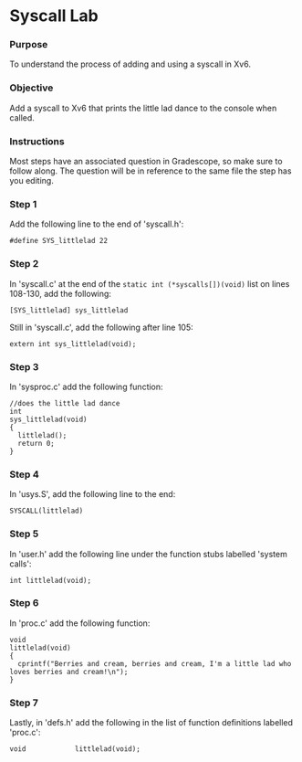 # Syscall Lab

### Purpose

To understand the process of adding and using a syscall in Xv6.

### Objective

Add a syscall to Xv6 that prints the little lad dance to the console when called. 

### Instructions

Most steps have an associated question in Gradescope, so make sure to follow along. The question will be in reference to the same file the step has you editing.

### Step 1

Add the following line to the end of 'syscall.h':
```
#define SYS_littlelad 22
```

### Step 2

In 'syscall.c' at the end of the `static int (*syscalls[])(void)` list on lines 108-130, add the following:
```
[SYS_littlelad] sys_littlelad
```

Still in 'syscall.c', add the following after line 105:
```
extern int sys_littlelad(void);
```

### Step 3

In 'sysproc.c' add the following function:
```
//does the little lad dance
int
sys_littlelad(void)
{
  littlelad();
  return 0;
}
```


### Step 4

In 'usys.S', add the following line to the end:
```
SYSCALL(littlelad)
```

### Step 5

In 'user.h' add the following line under the function stubs labelled 'system calls':
```
int littlelad(void);
```


### Step 6
In 'proc.c' add the following function:
```
void
littlelad(void)
{
  cprintf("Berries and cream, berries and cream, I'm a little lad who loves berries and cream!\n");
}
```


### Step 7

Lastly, in 'defs.h' add the following in the list of function definitions labelled 'proc.c':
```
void            littlelad(void);
```

